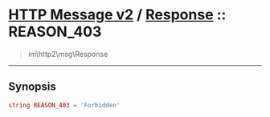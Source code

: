 # [HTTP Message v2](http2.md) / [Response](http2-Response.md) :: REASON_403
 > im\http2\msg\Response
____

## Synopsis
```php
string REASON_403 = 'Forbidden'
```

